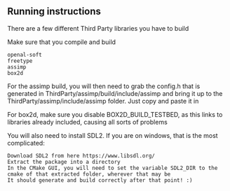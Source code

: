 ## Running instructions

There are a few different Third Party libraries you have to build

Make sure that you compile and build 

```
openal-soft
freetype
assimp
box2d
```

For the assimp build, you will then need to grab the config.h that is generated in ThirdParty/assimp/build/include/assimp and bring it up to the ThirdParty/assimp/include/assimp folder. Just copy and paste it in

For box2d, make sure you disable BOX2D_BUILD_TESTBED, as this links to libraries already included, causing all sorts of problems


You will also need to install SDL2. If you are on windows, that is the most complicated:

```
Download SDL2 from here https://www.libsdl.org/
Extract the package into a directory
In the CMake GUI, you will need to set the variable SDL2_DIR to the cmake of that extracted folder, wherever that may be
It should generate and build correctly after that point! :)
```